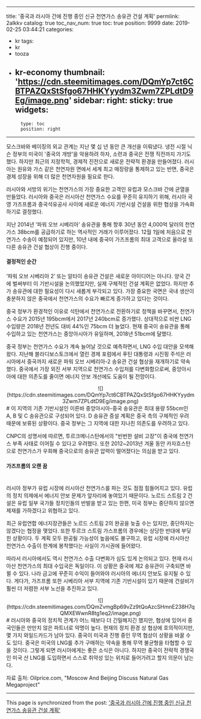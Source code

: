 
---
title: '중국과 러시아 간에 진행 중인 신규 천연가스 송유관 건설 계획'
permlink: 2alkkv
catalog: true
toc_nav_num: true
toc: true
position: 9999
date: 2019-02-25 03:44:21
categories:
- kr
tags:
- kr
- tooza
- kr-economy
thumbnail: 'https://cdn.steemitimages.com/DQmYp7ct6CBTPAZQxStSfgo67HHKYyydm3Zwm7ZPLdtD9Eg/image.png'
sidebar:
    right:
        sticky: true
widgets:
    -
        type: toc
        position: right
---


모스크바와 베이징의 외교 관계는 지난 몇 십 년 동안 큰 개선을 이뤄냈다. 냉전 시절 닉슨 정부의 미국이 '중국의 개방'을 악용하려 하자, 소련과 중국은 전쟁 직전까지 가기도 했다. 하지만 최근의 지정학적, 경제적 진전으로 새로운 전략적 환경을 만들어졌다. 러시아는 원유와 가스 같은 천연자원 면에서 세계 최고 매장량을 통제하고 있는 반면, 중국은 경제 성장을 위해 더 많은 천연자원을 필요로 한다. 

러시아와 서방의 위기는 천연가스의 가장 중요한 고객인 유럽과 모스크바 간에 균열을 만들었다. 러시아와 중국은 러시아산 천연가스 수요를 꾸준히 유지하기 위해, 러시아 국영 가즈프롬과 중국석유공사 사이에 새로운 에너지 기반시설 건설을 위한 협상을 가속화하기로 결정했다. 

지난 2014년 ‘파워 오브 시베리아’ 송유관을 통해 향후 30년 동안 4,000억 달러의 천연가스 38bcm를 공급하기로 하는 역사적인 거래가 이루어졌다. 12월 1일에 처음으로 천연가스 수송이 예정되어 있지만, 10년 내에 중국이 가즈프롬의 최대 고객으로 올라설 또 다른 송유관 건설 협상이 진행 중이다.

#### 결정적인 순간

‘파워 오브 시베리아 2’ 또는 알타이 송유관 건설은 새로운 아이디어는 아니다. 양국 간에 벌써부터 이 기반시설을 논의했었지만, 실제 구체적인 건설 계획은 없었다. 하지만 추가 송유관에 대한 필요성이 다시 새롭게 부각되고 있다. 가장 중요한 국면은 국내 생산이 충분하지 않은 중국에서 천연가스의 수요가 빠르게 증가하고 있다는 것이다.

중국 정부가 환경적인 이유로 석탄에서 천연가스로 전환하기로 정책을 바꾸면서, 천연가스 수요가 2015년 195bcm에서 2017년 240bcm로 증가했다. 상대적으로 비싼 LNG 수입량은 2018년 전년도 대비 44%인 75bcm 더 늘었다. 현재 중국이 송유관을 통해 수입하고 있는 천연가스는 중앙아시아가 유일하며, 2018년 51bcm에 달했다. 

중국 정부는 천연가스 수요가 계속 늘어날 것으로 예측하면서, LNG 수입 대안을 모색해 왔다. 지난해 블라디보스토크에서 열린 경제 포럼에서 푸틴 대통령과 시진핑 주석은 러시아에서 중국까지 새로운 파워 오브 시베리아-2 송유관 건설 협상을 재개하기로 약속했다. 중국에서 가장 외진 서부 지역으로 천연가스 수입처를 다변화함으로써, 중앙아시아에 대한 의존도를 줄이면 에너지 안보 개선에도 도움이 될 전망이다. 

<center>
![](https://cdn.steemitimages.com/DQmYp7ct6CBTPAZQxStSfgo67HHKYyydm3Zwm7ZPLdtD9Eg/image.png)
</center>
#
이 지역의 기존 기반시설인 이른바 중앙아시아-중국 송유관은 최대 용량 55bcm인 A, B 및 C 송유관으로 구성되어 있다. D 송유관 증설 계획은 중국 측의 구체적인 우려 때문에 보류된 상황이다. 중국 정부는 그 지역에 대한 지나친 의존도를 우려하고 있다. 

 

CNPC의 성명서에 따르면, 투르크메니스탄에서의 "빈번한 설비 고장"이 중국에 천연가스 부족 사태로 이어질 수 있다고 우려했다. 또한 2012~2013년 겨울 동안 카자흐스탄으로 천연가스가 우회해 중국으로의 송유관 압력이 떨어졌다는 의심을 받고 있다. 

 

#### 가즈프롬의 오랜 꿈
#
러시아 정부가 유럽 시장에 러시아산 천연가스를 파는 것도 점점 힘들어지고 있다. 유럽의 정치 의제에서 에너지 안보 문제가 앞자리에 놓여있기 때문이다. 노르드 스트림 2 건설은 유럽 일부 국가들 정치인들의 반발을 받고 있는 한편, 미국 정부는 중단하지 않으면 제재를 가하겠다고 위협하고 있다. 

최근 유럽연합 에너지장관들은 노르드 스트림 2의 완공을 늦출 수는 있지만, 중단하지는 않겠다는 협정을 맺었다. 또한 투르크 스트림 가스프롬의 경우에는 상당한 반대에 부딪힌 상황이다. 두 계획 모두 완공될 가능성이 높음에도 불구하고, 유럽 시장에 러시아산 천연가스 수출이 한계에 봉착했다는 사실이 가시권에 들어왔다.

따라서 러시아에서도 역시 천연가스 수출 다변화가 심도 있게 논의되고 있다. 현재 러시아산 천연가스의 최대 수입국은 독일이다. 이 상황은 중국에 제2 송유관이 구축되면 바뀔 수 있다. 나라 금고에 꾸준히 수익이 들어와야 러시아의 에너지 안보도 유지될 수 있다. 게다가, 가즈프롬 또한 시베리아 서부 지역에 기존 기반시설이 있기 때문에 건설비가 훨씬 더 저렴한 서부 노선을 추진하고 있다. 

<center>
![](https://cdn.steemitimages.com/DQmZvmgBp69vZz9tQoAzcSHmnE238H7qQMXEWwnR8tg1eq2/image.png)
</center>
#
러시아와 중국의 정치적 관계가 어느 때보다 더 긴밀해지긴 했지만, 협상에 있어서 중국인들은 만만치 않은 파트너로 악명이 높다. 현재의 정치 환경 상 협상에 호의적이지만, 몇 가지 와일드카드가 남아 있다. 중국이 미국과 진행 중인 무역 협상이 상황을 바꿀 수도 있다. 중국은 미국의 LNG를 추가 구매하는 약속을 통해 무역 불균형을 타협할 수 있을 것이다. 그렇게 되면 러시아에게는 좋은 소식은 아니다. 하지만 중국이 전략적 경쟁국인 미국 산 LNG를 도입하면서 스스로 취약성 있는 위치로 들어가려고 할지 의문이 남는다.

자료 출처: Oilprice.com, "Moscow And Beijing Discuss Natural Gas Megaproject"

- - -

This page is synchronized from the post: ['중국과 러시아 간에 진행 중인 신규 천연가스 송유관 건설 계획'](https://steemit.com/@pius.pius/2alkkv)
